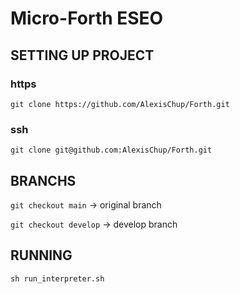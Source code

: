 # Micro-Forth ESEO

## SETTING UP PROJECT

### https

`git clone https://github.com/AlexisChup/Forth.git`

### ssh

`git clone git@github.com:AlexisChup/Forth.git`


## BRANCHS
```git checkout main``` -> original branch
<br/>

```git checkout develop``` -> develop branch

## RUNNING
```
sh run_interpreter.sh
```